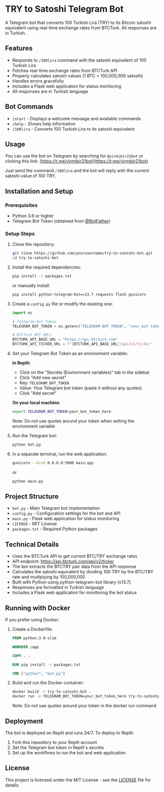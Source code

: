# TRY to Satoshi Telegram Bot

A Telegram bot that converts 100 Turkish Lira (TRY) to its Bitcoin satoshi equivalent using real-time exchange rates from BTCTurk. All responses are in Turkish.

## Features

- Responds to `/100lira` command with the satoshi equivalent of 100 Turkish Lira
- Fetches real-time exchange rates from BTCTurk API
- Properly calculates satoshi values (1 BTC = 100,000,000 satoshi)
- Handles errors gracefully
- Includes a Flask web application for status monitoring
- All responses are in Turkish language

## Bot Commands

- `/start` - Displays a welcome message and available commands
- `/help` - Shows help information
- `/100lira` - Converts 100 Turkish Lira to its satoshi equivalent

## Usage

You can use the bot on Telegram by searching for `@yirmibir21bot` or clicking this link: [https://t.me/yirmibir21bot](https://t.me/yirmibir21bot)

Just send the command `/100lira` and the bot will reply with the current satoshi value of 100 TRY.

## Installation and Setup

### Prerequisites

- Python 3.6 or higher
- Telegram Bot Token (obtained from [@BotFather](https://t.me/BotFather))

### Setup Steps

1. Clone the repository:
   ```bash
   git clone https://github.com/yourusername/try-to-satoshi-bot.git
   cd try-to-satoshi-bot
   ```

2. Install the required dependencies:
   ```bash
   pip install -r packages.txt
   ```
   
   or manually install:
   ```bash
   pip install python-telegram-bot==13.7 requests flask gunicorn
   ```

3. Create a `config.py` file or modify the existing one:
   ```python
   import os
   
   # Telegram Bot Token
   TELEGRAM_BOT_TOKEN = os.getenv("TELEGRAM_BOT_TOKEN", "your_bot_token_here")
   
   # BTCTurk API URLs
   BTCTURK_API_BASE_URL = "https://api.btcturk.com"
   BTCTURK_API_TICKER_URL = f"{BTCTURK_API_BASE_URL}/api/v2/ticker"
   ```

4. Set your Telegram Bot Token as an environment variable:

   **In Replit:**
   - Click on the "Secrets (Environment variables)" tab in the sidebar
   - Click "Add new secret"
   - Key: `TELEGRAM_BOT_TOKEN`
   - Value: Your Telegram bot token (paste it without any quotes)
   - Click "Add secret"

   **On your local machine:**
   ```bash
   export TELEGRAM_BOT_TOKEN=your_bot_token_here
   ```
   Note: Do not use quotes around your token when setting the environment variable

5. Run the Telegram bot:
   ```bash
   python bot.py
   ```
   
6. In a separate terminal, run the web application:
   ```bash
   gunicorn --bind 0.0.0.0:5000 main:app
   ```
   or
   ```bash
   python main.py
   ```

## Project Structure

- `bot.py` - Main Telegram bot implementation
- `config.py` - Configuration settings for the bot and API
- `main.py` - Flask web application for status monitoring
- `LICENSE` - MIT License
- `packages.txt` - Required Python packages

## Technical Details

- Uses the BTCTurk API to get current BTC/TRY exchange rates
- API endpoint: https://api.btcturk.com/api/v2/ticker
- The bot extracts the BTCTRY pair data from the API response
- Calculates the satoshi equivalent by dividing 100 TRY by the BTC/TRY rate and multiplying by 100,000,000
- Built with Python using python-telegram-bot library (v13.7)
- Responses are formatted in Turkish language
- Includes a Flask web application for monitoring the bot status

## Running with Docker

If you prefer using Docker:

1. Create a Dockerfile:
   ```dockerfile
   FROM python:3.9-slim
   
   WORKDIR /app
   
   COPY . .
   
   RUN pip install -r packages.txt
   
   CMD ["python", "bot.py"]
   ```

2. Build and run the Docker container:
   ```bash
   docker build -t try-to-satoshi-bot .
   docker run -e TELEGRAM_BOT_TOKEN=your_bot_token_here try-to-satoshi-bot
   ```
   Note: Do not use quotes around your token in the docker run command

## Deployment

The bot is deployed on Replit and runs 24/7. To deploy to Replit:

1. Fork this repository to your Replit account
2. Set the Telegram bot token in Replit's secrets
3. Set up the workflows to run the bot and web application

## License

This project is licensed under the MIT License - see the [LICENSE](LICENSE) file for details.
